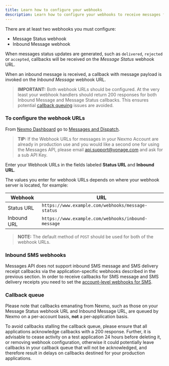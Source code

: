 ```yaml
---
title: Learn how to configure your webhooks 
description: Learn how to configure your webhooks to receive messages from your chosen channel
---
```


There are at least two webhooks you must configure:

* Message Status webhook
* Inbound Message webhook

When messages status updates are generated, such as `delivered`, `rejected` or `accepted`, callbacks will be received on the _Message Status_ webhook URL.

When an inbound message is received, a callback with message payload is invoked on the _Inbound Message_ webhook URL.

> **IMPORTANT:** Both webhook URLs should be configured. At the very least your webhook handlers should return 200 responses for both Inbound Message and Message Status callbacks. This ensures potential [callback queuing](#callback-queue) issues are avoided.

### To configure the webhook URLs

From [Nexmo Dashboard](https://dashboard.nexmo.com) go to [Messages and Dispatch](https://dashboard.nexmo.com/messages/create-application).

> **TIP:** If the Webhook URLs for messages in your Nexmo Account are already in production use and you would like a second one for using the Messages API, please email [api.support@vonage.com](mailto:api.support@vonage.com) and ask for a sub API Key.

Enter your Webhook URLs in the fields labeled **Status URL** and **Inbound URL**.

The values you enter for webhook URLs depends on where your webhook server is located, for example:

Webhook | URL
---|---
Status URL | `https://www.example.com/webhooks/message-status`
Inbound URL | `https://www.example.com/webhooks/inbound-message`

> **NOTE:** The default method of `POST` should be used for both of the webhook URLs.

### Inbound SMS webhooks

Messages API does not support inbound SMS message and SMS delivery receipt callbacks via the application-specific webhooks described in the previous section. In order to receive callbacks for SMS message and SMS delivery receipts you need to set the [account-level webhooks for SMS](https://dashboard.nexmo.com/settings).

### Callback queue

Please note that callbacks emanating from Nexmo, such as those on your Message Status webhook URL and Inbound Message URL, are queued by Nexmo on a per-account basis, **not** a per-application basis.

To avoid callbacks stalling the callback queue, please ensure that all applications acknowledge callbacks with a 200 response. Further, it is advisable to cease activity on a test application 24 hours before deleting it, or removing webhook configuration, otherwise it could potentially leave callbacks in your callback queue that will not be acknowledged, and therefore result in delays on callbacks destined for your production applications.
